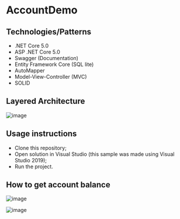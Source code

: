 # AccountDemo

## Technologies/Patterns
- .NET Core 5.0
- ASP .NET Core 5.0
- Swagger (Documentation)
- Entity Framework Core (SQL lite)
- AutoMapper
- Model-View-Controller (MVC)
- SOLID

Layered Architecture
---

![image](https://user-images.githubusercontent.com/5546152/114326729-80568a00-9b0c-11eb-9ae2-56102421ec2c.png)


Usage instructions
---

- Clone this repository;
- Open solution in Visual Studio (this sample was made using Visual Studio 2019);
- Run the project.


How to get account balance
---
![image](https://user-images.githubusercontent.com/5546152/114326395-f35f0100-9b0a-11eb-92e3-d233cbde7006.png)

![image](https://user-images.githubusercontent.com/5546152/114326435-26a19000-9b0b-11eb-83af-acff1997ae97.png)


